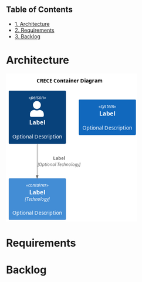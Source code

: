 <div id="table-of-contents">
<h2>Table of Contents</h2>
<div id="text-table-of-contents">
<ul>
<li><a href="#orgheadline1">1. Architecture</a></li>
<li><a href="#orgheadline2">2. Requirements</a></li>
<li><a href="#orgheadline3">3. Backlog</a></li>
</ul>
</div>
</div>


# Architecture<a id="orgheadline1"></a>

![img](architecture.png)

# Requirements<a id="orgheadline2"></a>

# Backlog<a id="orgheadline3"></a>